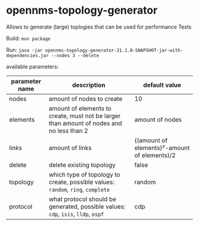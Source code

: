 # opennms-topology-generator
Allows to generate (large) toplogies that can be used for performance Tests

Build:
```mvn package```

Run:
```java -jar opennms-topology-generator-21.1.0-SNAPSHOT-jar-with-dependencies.jar --nodes 3 --delete```     

available parameters:

parameter name | description                                                                       | default value
-------------- | ----------------------------------------------------------------------------------|--------------
nodes          | amount of nodes to create                                                         | 10
elements       | amount of elements to create, must not be larger than amount of nodes and  no less than 2 | amount of nodes                                                          |
links          | amount of links                                                                   | ((amount of elements)²-amount of elements)/2
delete         | delete existing topology                                                          | false
topology       | which type of topology to create, possible values: `random`, `ring`, `complete`   | random
protocol       | what protocol should be generated, possible values: `cdp`, `isis`, `lldp`, `ospf` | cdp


